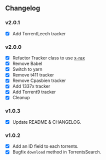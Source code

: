 ## Changelog

### v2.0.1

- [x] Add TorrentLeech tracker

### v2.0.0

- [x] Refactor Tracker class to use [x-rax](https://www.npmjs.com/package/x-ray)
- [x] Remove Babel
- [x] Switch to yarn
- [x] Remove t411 tracker
- [x] Remove Cpasbien tracker
- [x] Add 1337x tracker
- [x] Add Torrent9 tracker
- [x] Cleanup

### v1.0.3

- [x] Update README & CHANGELOG.

### v1.0.2

- [x] Add an ID field to each torrents.
- [x] Bugfix `download` method in TorrentsSearch.
